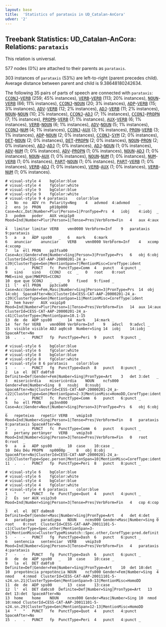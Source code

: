 ```yaml
---
layout: base
title:  'Statistics of parataxis in UD_Catalan-AnCora'
udver: '2'
---
```


## Treebank Statistics: UD_Catalan-AnCora: Relations: `parataxis`

This relation is universal.

577 nodes (0%) are attached to their parents as `parataxis`.

303 instances of `parataxis` (53%) are left-to-right (parent precedes child).
Average distance between parent and child is 9.38648180242634.

The following 35 pairs of parts of speech are connected with `parataxis`: <tt><a href="ca_ancora-pos-CCONJ.html">CCONJ</a></tt>-<tt><a href="ca_ancora-pos-VERB.html">VERB</a></tt> (259; 45% instances), <tt><a href="ca_ancora-pos-VERB.html">VERB</a></tt>-<tt><a href="ca_ancora-pos-VERB.html">VERB</a></tt> (113; 20% instances), <tt><a href="ca_ancora-pos-NOUN.html">NOUN</a></tt>-<tt><a href="ca_ancora-pos-VERB.html">VERB</a></tt> (66; 11% instances), <tt><a href="ca_ancora-pos-CCONJ.html">CCONJ</a></tt>-<tt><a href="ca_ancora-pos-NOUN.html">NOUN</a></tt> (20; 3% instances), <tt><a href="ca_ancora-pos-ADP.html">ADP</a></tt>-<tt><a href="ca_ancora-pos-VERB.html">VERB</a></tt> (15; 3% instances), <tt><a href="ca_ancora-pos-ADV.html">ADV</a></tt>-<tt><a href="ca_ancora-pos-VERB.html">VERB</a></tt> (12; 2% instances), <tt><a href="ca_ancora-pos-ADJ.html">ADJ</a></tt>-<tt><a href="ca_ancora-pos-VERB.html">VERB</a></tt> (11; 2% instances), <tt><a href="ca_ancora-pos-NOUN.html">NOUN</a></tt>-<tt><a href="ca_ancora-pos-NOUN.html">NOUN</a></tt> (10; 2% instances), <tt><a href="ca_ancora-pos-CCONJ.html">CCONJ</a></tt>-<tt><a href="ca_ancora-pos-ADJ.html">ADJ</a></tt> (7; 1% instances), <tt><a href="ca_ancora-pos-CCONJ.html">CCONJ</a></tt>-<tt><a href="ca_ancora-pos-PROPN.html">PROPN</a></tt> (7; 1% instances), <tt><a href="ca_ancora-pos-PROPN.html">PROPN</a></tt>-<tt><a href="ca_ancora-pos-VERB.html">VERB</a></tt> (7; 1% instances), <tt><a href="ca_ancora-pos-AUX.html">AUX</a></tt>-<tt><a href="ca_ancora-pos-VERB.html">VERB</a></tt> (6; 1% instances), <tt><a href="ca_ancora-pos-VERB.html">VERB</a></tt>-<tt><a href="ca_ancora-pos-NOUN.html">NOUN</a></tt> (6; 1% instances), <tt><a href="ca_ancora-pos-ADV.html">ADV</a></tt>-<tt><a href="ca_ancora-pos-NOUN.html">NOUN</a></tt> (5; 1% instances), <tt><a href="ca_ancora-pos-CCONJ.html">CCONJ</a></tt>-<tt><a href="ca_ancora-pos-NUM.html">NUM</a></tt> (4; 1% instances), <tt><a href="ca_ancora-pos-CCONJ.html">CCONJ</a></tt>-<tt><a href="ca_ancora-pos-AUX.html">AUX</a></tt> (3; 1% instances), <tt><a href="ca_ancora-pos-PRON.html">PRON</a></tt>-<tt><a href="ca_ancora-pos-VERB.html">VERB</a></tt> (3; 1% instances), <tt><a href="ca_ancora-pos-ADP.html">ADP</a></tt>-<tt><a href="ca_ancora-pos-NOUN.html">NOUN</a></tt> (2; 0% instances), <tt><a href="ca_ancora-pos-CCONJ.html">CCONJ</a></tt>-<tt><a href="ca_ancora-pos-SYM.html">SYM</a></tt> (2; 0% instances), <tt><a href="ca_ancora-pos-DET.html">DET</a></tt>-<tt><a href="ca_ancora-pos-NOUN.html">NOUN</a></tt> (2; 0% instances), <tt><a href="ca_ancora-pos-DET.html">DET</a></tt>-<tt><a href="ca_ancora-pos-PROPN.html">PROPN</a></tt> (2; 0% instances), <tt><a href="ca_ancora-pos-NOUN.html">NOUN</a></tt>-<tt><a href="ca_ancora-pos-PRON.html">PRON</a></tt> (2; 0% instances), <tt><a href="ca_ancora-pos-ADJ.html">ADJ</a></tt>-<tt><a href="ca_ancora-pos-ADJ.html">ADJ</a></tt> (1; 0% instances), <tt><a href="ca_ancora-pos-ADJ.html">ADJ</a></tt>-<tt><a href="ca_ancora-pos-NOUN.html">NOUN</a></tt> (1; 0% instances), <tt><a href="ca_ancora-pos-ADV.html">ADV</a></tt>-<tt><a href="ca_ancora-pos-NUM.html">NUM</a></tt> (1; 0% instances), <tt><a href="ca_ancora-pos-ADV.html">ADV</a></tt>-<tt><a href="ca_ancora-pos-PROPN.html">PROPN</a></tt> (1; 0% instances), <tt><a href="ca_ancora-pos-NOUN.html">NOUN</a></tt>-<tt><a href="ca_ancora-pos-ADJ.html">ADJ</a></tt> (1; 0% instances), <tt><a href="ca_ancora-pos-NOUN.html">NOUN</a></tt>-<tt><a href="ca_ancora-pos-AUX.html">AUX</a></tt> (1; 0% instances), <tt><a href="ca_ancora-pos-NOUN.html">NOUN</a></tt>-<tt><a href="ca_ancora-pos-NUM.html">NUM</a></tt> (1; 0% instances), <tt><a href="ca_ancora-pos-NUM.html">NUM</a></tt>-<tt><a href="ca_ancora-pos-VERB.html">VERB</a></tt> (1; 0% instances), <tt><a href="ca_ancora-pos-PART.html">PART</a></tt>-<tt><a href="ca_ancora-pos-NOUN.html">NOUN</a></tt> (1; 0% instances), <tt><a href="ca_ancora-pos-PART.html">PART</a></tt>-<tt><a href="ca_ancora-pos-VERB.html">VERB</a></tt> (1; 0% instances), <tt><a href="ca_ancora-pos-VERB.html">VERB</a></tt>-<tt><a href="ca_ancora-pos-ADJ.html">ADJ</a></tt> (1; 0% instances), <tt><a href="ca_ancora-pos-VERB.html">VERB</a></tt>-<tt><a href="ca_ancora-pos-AUX.html">AUX</a></tt> (1; 0% instances), <tt><a href="ca_ancora-pos-VERB.html">VERB</a></tt>-<tt><a href="ca_ancora-pos-NUM.html">NUM</a></tt> (1; 0% instances).


~~~ conllu
# visual-style 4	bgColor:blue
# visual-style 4	fgColor:white
# visual-style 9	bgColor:blue
# visual-style 9	fgColor:white
# visual-style 9 4 parataxis	color:blue
1	No	no	ADV	rn	Polarity=Neg	4	advmod	4:advmod	_
2	ens	jo	PRON	p010p000	Case=Acc,Dat|Number=Plur|Person=1|PronType=Prs	4	iobj	4:iobj	_
3	podem	poder	AUX	vmip1p0	Mood=Ind|Number=Plur|Person=1|Tense=Pres|VerbForm=Fin	4	aux	4:aux	_
4	limitar	limitar	VERB	vmn0000	VerbForm=Inf	9	parataxis	9:parataxis	_
5	a	a	ADP	sps00	_	6	mark	6:mark	_
6	anunciar	anunciar	VERB	vmn0000	VerbForm=Inf	4	xcomp	4:xcomp	_
7	la	ell	PRON	pp3fsa00	Case=Acc|Gender=Fem|Number=Sing|Person=3|PronType=Prs	6	obj	6:obj	ClusterId=CESS-CAT-AAP-20000201-24_a-c39|ClusterType=Gen|MentionSpan=7|MentionMisc=CorefType:ident
8	,	,	PUNCT	fc	PunctType=Comm	4	punct	4:punct	_
9	sinó	sinó	CCONJ	cc	_	0	root	0:root	MWE=sinó_que|MWEPOS=CCONJ
10	que	que	SCONJ	_	_	9	fixed	9:fixed	_
11	l'	ell	PRON	pp3csa00	Case=Acc|Gender=Fem,Masc|Number=Sing|Person=3|PronType=Prs	14	obj	14:obj	SpaceAfter=No|ClusterId=CESS-CAT-AAP-20000201-24_a-c39|ClusterType=Gen|MentionSpan=11|MentionMisc=CorefType:ident
12	hem	haver	AUX	vaip1p0	Mood=Ind|Number=Plur|Person=1|Tense=Pres|VerbForm=Fin	14	aux	14:aux	ClusterId=CESS-CAT-AAP-20000201-24_a-c41|ClusterType=|MentionSpan=10.1-15
13	de	de	ADP	sps00	_	14	mark	14:mark	_
14	fer	fer	VERB	vmn0000	VerbForm=Inf	9	advcl	9:advcl	_
15	visible	visible	ADJ	aq0cs0	Number=Sing	14	iobj	14:iobj	SpaceAfter=No
16	.	.	PUNCT	fp	PunctType=Peri	9	punct	9:punct	_

~~~


~~~ conllu
# visual-style 6	bgColor:blue
# visual-style 6	fgColor:white
# visual-style 8	bgColor:blue
# visual-style 8	fgColor:white
# visual-style 8 6 parataxis	color:blue
1	-	-	PUNCT	fg	PunctType=Dash	8	punct	8:punct	_
2	La	el	DET	da0fs0	Definite=Def|Gender=Fem|Number=Sing|PronType=Art	3	det	3:det	_
3	misericòrdia	misericòrdia	NOUN	ncfs000	Gender=Fem|Number=Sing	8	nsubj	8:nsubj	SpaceAfter=No|ClusterId=CESS-CAT-AAP-20000201-24_a-c22|ClusterType=Gen|MentionSpan=2-3|MentionMisc=HomoDD,CorefType:ident
4	,	,	PUNCT	fc	PunctType=Comm	6	punct	6:punct	_
5	ho	ell	PRON	pp3nn000	Case=Acc|Gender=Neut|Number=Sing|Person=3|PronType=Prs	6	obj	6:obj	_
6	repeteixo	repetir	VERB	vmip1s0	Mood=Ind|Number=Sing|Person=1|Tense=Pres|VerbForm=Fin	8	parataxis	8:parataxis	SpaceAfter=No
7	,	,	PUNCT	fc	PunctType=Comm	6	punct	6:punct	_
8	pertany	pertànyer	VERB	vmip3s0	Mood=Ind|Number=Sing|Person=3|Tense=Pres|VerbForm=Fin	0	root	0:root	_
9	a	a	ADP	sps00	_	10	case	10:case	_
10	Déu	Déu	PROPN	np0000p	_	8	obj	8:obj	SpaceAfter=No|ClusterId=CESS-CAT-AAP-20000201-24_a-c23|ClusterType=Spec.person|MentionSpan=10|MentionMisc=CorefType:ident
11	.	.	PUNCT	fp	PunctType=Peri	8	punct	8:punct	_

~~~


~~~ conllu
# visual-style 6	bgColor:blue
# visual-style 6	fgColor:white
# visual-style 4	bgColor:blue
# visual-style 4	fgColor:white
# visual-style 4 6 parataxis	color:blue
1	"	"	PUNCT	fe	PunctType=Quot	4	punct	4:punct	_
2	És	ser	AUX	vsip3s0	Mood=Ind|Number=Sing|Person=3|Tense=Pres|VerbForm=Fin	4	cop	4:cop	_
3	el	el	DET	da0ms0	Definite=Def|Gender=Masc|Number=Sing|PronType=Art	4	det	4:det	_
4	paradigma	paradigma	NOUN	ncms000	Gender=Masc|Number=Sing	0	root	0:root	ClusterId=CESS-CAT-AAP-20011101-5-c1|ClusterType=Spec.other|MentionSpan=3-13|MentionMisc=ClusterTypeMismatch::Spec.other,CorefType:pred.definit
5	-	-	PUNCT	fg	PunctType=Dash	6	punct	6:punct	_
6	sentencia	sentenciar	VERB	vmip3s0	Mood=Ind|Number=Sing|Person=3|Tense=Pres|VerbForm=Fin	4	parataxis	4:parataxis	_
7	-	-	PUNCT	fg	PunctType=Dash	6	punct	6:punct	_
8	de	de	ADP	sps00	_	10	case	10:case	_
9	la	el	DET	da0fs0	Definite=Def|Gender=Fem|Number=Sing|PronType=Art	10	det	10:det	_
10	prepotència	prepotència	NOUN	ncfs000	Gender=Fem|Number=Sing	4	nmod	4:nmod	ClusterId=CESS-CAT-AAP-20011101-5-s24.sn.21|ClusterType=Gen|MentionSpan=9-13|MentionMisc=HomoDD
11	de	de	ADP	sps00	_	13	case	13:case	_
12	l'	el	DET	da0cs0	Definite=Def|Number=Sing|PronType=Art	13	det	13:det	SpaceAfter=No
13	home	home	NOUN	ncms000	Gender=Masc|Number=Sing	10	nmod	10:nmod	ClusterId=CESS-CAT-AAP-20011101-5-s24.sn.29|ClusterType=Gen|MentionSpan=12-13|MentionMisc=HomoDD
14	"	"	PUNCT	fe	PunctType=Quot	4	punct	4:punct	SpaceAfter=No
15	.	.	PUNCT	fp	PunctType=Peri	4	punct	4:punct	_

~~~


